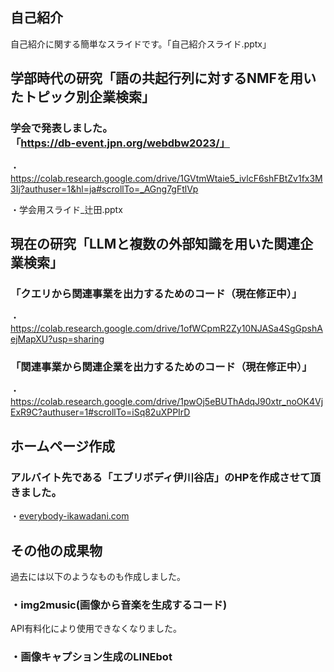 ## 自己紹介
自己紹介に関する簡単なスライドです。「自己紹介スライド.pptx」

## 学部時代の研究「語の共起行列に対するNMFを用いたトピック別企業検索」
### 学会で発表しました。「https://db-event.jpn.org/webdbw2023/」

・https://colab.research.google.com/drive/1GVtmWtaie5_ivlcF6shFBtZv1fx3M3Ij?authuser=1&hl=ja#scrollTo=_AGng7gFtlVp


・学会用スライド_辻田.pptx
## 現在の研究「LLMと複数の外部知識を用いた関連企業検索」
### 「クエリから関連事業を出力するためのコード（現在修正中）」
・https://colab.research.google.com/drive/1ofWCpmR2Zy10NJASa4SgGpshAejMapXU?usp=sharing
### 「関連事業から関連企業を出力するためのコード（現在修正中）」
・https://colab.research.google.com/drive/1pwOj5eBUThAdqJ90xtr_noOK4VjExR9C?authuser=1#scrollTo=iSq82uXPPIrD


## ホームページ作成 
### アルバイト先である「エブリボディ伊川谷店」のHPを作成させて頂きました。
・[everybody-ikawadani.com](https://everybody-ikawadani.com/)


## その他の成果物
過去には以下のようなものも作成しました。
### ・img2music(画像から音楽を生成するコード)
API有料化により使用できなくなりました。
### ・画像キャプション生成のLINEbot

